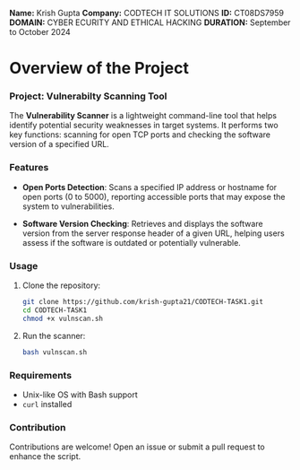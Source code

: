 **Name:** Krish Gupta
**Company:** CODTECH IT SOLUTIONS
**ID:** CT08DS7959
**DOMAIN:** CYBER ECURITY AND ETHICAL HACKING
**DURATION:** September to October 2024

# Overview of the Project

### Project: Vulnerabilty Scanning Tool

The **Vulnerability Scanner** is a lightweight command-line tool that helps identify potential security weaknesses in target systems. It performs two key functions: scanning for open TCP ports and checking the software version of a specified URL.

### Features

- **Open Ports Detection**: Scans a specified IP address or hostname for open ports (0 to 5000), reporting accessible ports that may expose the system to vulnerabilities.
  
- **Software Version Checking**: Retrieves and displays the software version from the server response header of a given URL, helping users assess if the software is outdated or potentially vulnerable.

### Usage

1. Clone the repository:
   ```bash
   git clone https://github.com/krish-gupta21/CODTECH-TASK1.git
   cd CODTECH-TASK1
   chmod +x vulnscan.sh
   ```

2. Run the scanner:
   ```bash
   bash vulnscan.sh
   ```

### Requirements

- Unix-like OS with Bash support
- `curl` installed

### Contribution

Contributions are welcome! Open an issue or submit a pull request to enhance the script.
